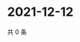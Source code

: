 # 2021-12-12

共 0 条

<!-- BEGIN WEIBO -->
<!-- 最后更新时间 Sun Dec 12 2021 01:19:10 GMT+0800 (China Standard Time) -->

<!-- END WEIBO -->
